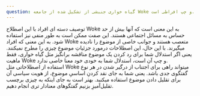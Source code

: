 ```yaml
---
question: گیاه خواری جنبشی از تشکیل شده از جامعه Woke و چپ افراطی است.
---
```

توصیف دسته ای افراد با این اصطلاح Woke به این معنی است که آنها بیش از حد حساس به مسائل اجتماعی هستند. این صفت ممکن است به طور منفی نیز استفاده شود. به این معنی که افراد Woke متعصب هستند و جوانب خاصی از موضوع را نادیده میگیرند. با این حال، این اصطلاحات درمورد جزئیاتِ موضوع چیزی را مطرح نمیکنند. یعنی اگر استدلال شما برای رد کردن یک موضوع مناقشه برانگیز مثل گیاه خواری، فقط ماهیت Woke و چپ آن است، استدلال شما به خودی خود معنا خاصی ندارد.  
استفاده از اصطلاحاتی مثل Woke میتواند راهی برای اجتناب از درگیر شدن در هر نوع گفتگوی جدی باشد.  یعنی شما به جای نقد کردنِ اساسیِ موضوع، از هویت سیاسی آن برای تقلیل دادن موضوع استفاده میکنید. بهتر است به جای اینکه به چیزی برچسب تقلیل‌آمیزِ بزنیم گفتگوهای معنادار تری انجام دهیم.
